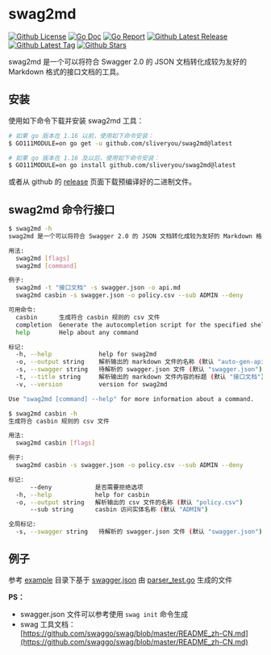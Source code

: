 # swag2md

[![Github License](https://img.shields.io/github/license/sliveryou/swag2md.svg?style=flat)](https://github.com/sliveryou/swag2md/blob/main/LICENSE)
[![Go Doc](https://godoc.org/github.com/sliveryou/swag2md?status.svg)](https://pkg.go.dev/github.com/sliveryou/swag2md)
[![Go Report](https://goreportcard.com/badge/github.com/sliveryou/swag2md)](https://goreportcard.com/report/github.com/sliveryou/swag2md)
[![Github Latest Release](https://img.shields.io/github/release/sliveryou/swag2md.svg?style=flat)](https://github.com/sliveryou/swag2md/releases/latest)
[![Github Latest Tag](https://img.shields.io/github/tag/sliveryou/swag2md.svg?style=flat)](https://github.com/sliveryou/swag2md/tags)
[![Github Stars](https://img.shields.io/github/stars/sliveryou/swag2md.svg?style=flat)](https://github.com/sliveryou/swag2md/stargazers)

swag2md 是一个可以将符合 Swagger 2.0 的 JSON 文档转化成较为友好的 Markdown 格式的接口文档的工具。

## 安装

使用如下命令下载并安装 swag2md 工具：

```bash
# 如果 go 版本在 1.16 以前，使用如下命令安装：
$ GO111MODULE=on go get -u github.com/sliveryou/swag2md@latest

# 如果 go 版本在 1.16 及以后，使用如下命令安装：
$ GO111MODULE=on go install github.com/sliveryou/swag2md@latest
```

或者从 github 的 [release](https://github.com/sliveryou/swag2md/releases) 页面下载预编译好的二进制文件。

## swag2md 命令行接口

```bash
$ swag2md -h  
swag2md 是一个可以将符合 Swagger 2.0 的 JSON 文档转化成较为友好的 Markdown 格式的接口文档的工具

用法:
  swag2md [flags]
  swag2md [command]

例子:
  swag2md -t "接口文档" -s swagger.json -o api.md
  swag2md casbin -s swagger.json -o policy.csv --sub ADMIN --deny

可用命令:
  casbin      生成符合 casbin 规则的 csv 文件
  completion  Generate the autocompletion script for the specified shell
  help        Help about any command

标记:
  -h, --help             help for swag2md
  -o, --output string    解析输出的 markdown 文件的名称 (默认 "auto-gen-api.md")
  -s, --swagger string   待解析的 swagger.json 文件 (默认 "swagger.json")
  -t, --title string     解析输出的 markdown 文件内容的标题 (默认 "接口文档")
  -v, --version          version for swag2md

Use "swag2md [command] --help" for more information about a command.

$ swag2md casbin -h
生成符合 casbin 规则的 csv 文件

用法:
  swag2md casbin [flags]

例子:
  swag2md casbin -s swagger.json -o policy.csv --sub ADMIN --deny

标记:
      --deny            是否需要拒绝选项
  -h, --help            help for casbin
  -o, --output string   解析输出的 csv 文件的名称 (默认 "policy.csv")
      --sub string      casbin 访问实体名称 (默认 "ADMIN")

全局标记:
  -s, --swagger string   待解析的 swagger.json 文件 (默认 "swagger.json")
```

## 例子

参考 [example](examples) 目录下基于 [swagger.json](examples/swagger.json) 由 [parser_test.go](pkg/parser/parser_test.go) 生成的文件

**PS：**

- swagger.json 文件可以参考使用 `swag init` 命令生成
- swag 工具文档：[https://github.com/swaggo/swag/blob/master/README_zh-CN.md](https://github.com/swaggo/swag/blob/master/README_zh-CN.md)
